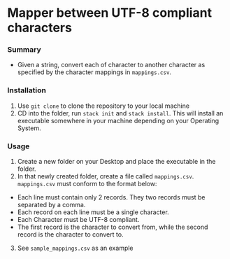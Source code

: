 # Mapper between UTF-8 compliant characters

### Summary
- Given a string, convert each of character to another character as specified by the character mappings in `mappings.csv`.


### Installation

1. Use `git clone` to clone the repository to your local machine
2. CD into the folder, run `stack init` and `stack install`. This will install an executable somewhere in your machine depending on your Operating System.

### Usage
1. Create a new folder on your Desktop and place the executable in the folder.
2. In that newly created folder, create a file called `mappings.csv`. `mappings.csv` must conform to the format below:
  - Each line must contain only 2 records. They two records must be separated by a comma.
  - Each record on each line must be a single character.
  - Each Character must be UTF-8 compliant.
  - The first record is the character to convert from, while the second record is the character to convert to.
3. See `sample_mappings.csv` as an example